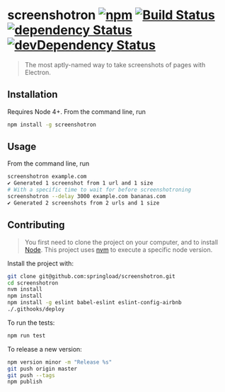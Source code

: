 screenshotron [![npm](https://img.shields.io/npm/v/screenshotron.svg?style=flat-square)](https://www.npmjs.com/package/screenshotron) [![Build Status](https://img.shields.io/travis/springload/screenshotron.svg?style=flat-square)](https://travis-ci.org/springload/screenshotron) [![dependency Status](https://img.shields.io/david/springload/screenshotron.svg?style=flat-square)](https://david-dm.org/springload/screenshotron) [![devDependency Status](https://img.shields.io/david/dev/springload/screenshotron.svg?style=flat-square)](https://david-dm.org/springload/screenshotron)
==========

> The most aptly-named way to take screenshots of pages with Electron.

## Installation

Requires Node 4+. From the command line, run

```sh
npm install -g screenshotron
```

## Usage

From the command line, run

```sh
screenshotron example.com
✔ Generated 1 screenshot from 1 url and 1 size
# With a specific time to wait for before screenshotroning
screenshotron --delay 3000 example.com bananas.com
✔ Generated 2 screenshots from 2 urls and 1 size
```

## Contributing

> You first need to clone the project on your computer, and to install [Node](https://nodejs.org). This project uses [nvm](https://github.com/creationix/nvm) to execute a specific node version.

Install the project with:

```sh
git clone git@github.com:springload/screenshotron.git
cd screenshotron
nvm install
npm install
npm install -g eslint babel-eslint eslint-config-airbnb
./.githooks/deploy
```

To run the tests:

```sh
npm run test
```

To release a new version:

```sh
npm version minor -m "Release %s"
git push origin master
git push --tags
npm publish
```
